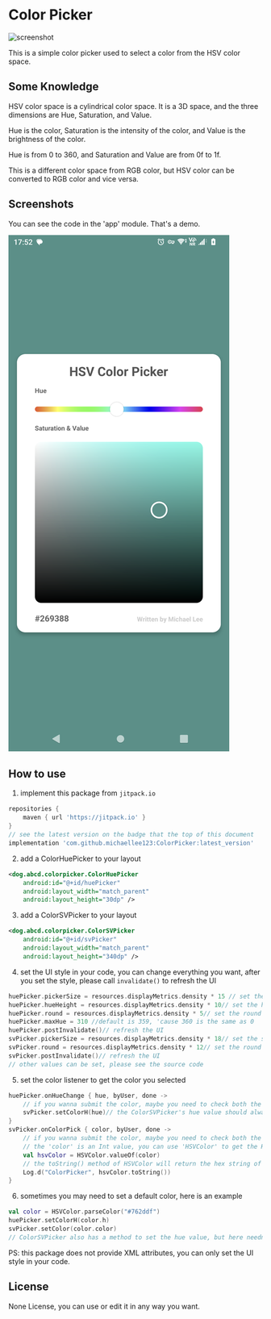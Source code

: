 # Color Picker

![screenshot](https://jitpack.io/v/michaellee123/ColorPicker.svg)


This is a simple color picker used to select a color from the HSV color space.

## Some Knowledge

HSV color space is a cylindrical color space. It is a 3D space, and the three dimensions are Hue, Saturation, and Value.

Hue is the color, Saturation is the intensity of the color, and Value is the brightness of the color.

Hue is from 0 to 360, and Saturation and Value are from 0f to 1f.

This is a different color space from RGB color, but HSV color can be converted to RGB color and vice versa.

## Screenshots

You can see the code in the 'app' module. That's a demo.

![screenshot](Screenshot_20230302_175303.png)

## How to use

1. implement this package from `jitpack.io`

```groovy
repositories {
    maven { url 'https://jitpack.io' }
}
// see the latest version on the badge that the top of this document
implementation 'com.github.michaellee123:ColorPicker:latest_version'
```

2. add a ColorHuePicker to your layout

```xml
<dog.abcd.colorpicker.ColorHuePicker
    android:id="@+id/huePicker"
    android:layout_width="match_parent"
    android:layout_height="30dp" />
```

3. add a ColorSVPicker to your layout

```xml
<dog.abcd.colorpicker.ColorSVPicker
    android:id="@+id/svPicker"
    android:layout_width="match_parent"
    android:layout_height="340dp" />
```

4. set the UI style in your code, you can change everything you want, after you set the style, please call `invalidate()` to refresh the UI

```kotlin
huePicker.pickerSize = resources.displayMetrics.density * 15 // set the size of the picker, the padding will be the same as this value, this value is a pixel value
huePicker.hueHeight = resources.displayMetrics.density * 10// set the height of the hue bar, this value is a pixel value
huePicker.round = resources.displayMetrics.density * 5// set the round of the hue bar, this value is a pixel value
huePicker.maxHue = 310 //default is 359, 'cause 360 is the same as 0
huePicker.postInvalidate()// refresh the UI
svPicker.pickerSize = resources.displayMetrics.density * 18// set the size of the picker, the padding will be the same as this value, this value is a pixel value
svPicker.round = resources.displayMetrics.density * 12// set the round of the color panel, this value is a pixel value
svPicker.postInvalidate()// refresh the UI
// other values can be set, please see the source code
```

5. set the color listener to get the color you selected

```kotlin
huePicker.onHueChange { hue, byUser, done ->
    // if you wanna submit the color, maybe you need to check both the 'byUser' and the 'done' flag
    svPicker.setColorH(hue)// the ColorSVPicker's hue value should always be set to this hue value. 
}
svPicker.onColorPick { color, byUser, done ->
    // if you wanna submit the color, maybe you need to check both the 'byUser' and the 'done' flag
    // the 'color' is an Int value, you can use 'HSVColor' to get the HSV value or the RGB hex string value.
    val hsvColor = HSVColor.valueOf(color)
    // the toString() method of HSVColor will return the hex string of the color
    Log.d("ColorPicker", hsvColor.toString())
}
```

6. sometimes you may need to set a default color, here is an example

```kotlin
val color = HSVColor.parseColor("#762ddf")
huePicker.setColorH(color.h)
svPicker.setColor(color.color)
// ColorSVPicker also has a method to set the hue value, but here needn't call it, 'cause the 'setColor' is called at the end by 'setColorH' itself.
```

PS: this package does not provide XML attributes, you can only set the UI style in your code.

## License

None License, you can use or edit it in any way you want.